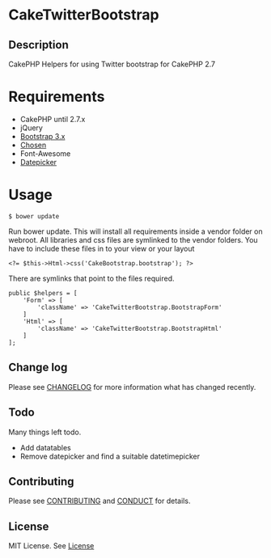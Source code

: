 # CakeTwitterBootstrap

## Description

CakePHP Helpers for using Twitter bootstrap for CakePHP 2.7

# Requirements

 - CakePHP until 2.7.x
 - jQuery
 - [Bootstrap 3.x](http://getbootstrap.com/)
 - [Chosen](https://github.com/harvesthq/chosen/)
 - Font-Awesome
 - [Datepicker](http://www.eyecon.ro/bootstrap-datepicker)

# Usage

``$ bower update``

Run bower update. This will install all requirements inside a vendor folder on webroot.
All libraries and css files are symlinked to the vendor folders.
You have to include these files in to your view or your layout

    <?= $this->Html->css('CakeBootstrap.bootstrap'); ?>

There are symlinks that point to the files required.

    public $helpers = [
        'Form' => [
            'className' => 'CakeTwitterBootstrap.BootstrapForm'
        ]
        'Html' => [
            'className' => 'CakeTwitterBootstrap.BootstrapHtml'
        ]
    ];

## Change log

Please see [CHANGELOG](CHANGELOG.md) for more information what has changed recently.

## Todo

Many things left todo.
 - Add datatables
 - Remove datepicker and find a suitable datetimepicker

## Contributing

Please see [CONTRIBUTING](CONTRIBUTING.md) and [CONDUCT](CONDUCT.md) for details.

## License

MIT License. See [License](LICENSE.md)